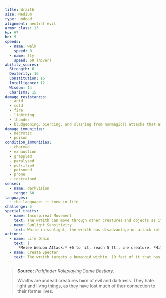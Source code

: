 ```yaml
---
title: Wraith
size: Medium
type: undead
alignment: neutral evil
armor_class: 13
hp: 67
hd: 9
speeds:
  - name: walk
    speed: 0
  - name: fly
    speed: 60 (hover)
ability_scores:
  Strength: 6
  Dexterity: 16
  Constitution: 16
  Intelligence: 12
  Wisdom: 14
  Charisma: 15
damage_resistances:
  - acid
  - cold
  - fire
  - lightning
  - thunder
  - bludgeoning, piercing, and slashing from nonmagical attacks that aren't silvered
damage_immunities:
  - necrotic
  - poison
condition_immunities:
  - charmed
  - exhaustion
  - grappled
  - paralyzed
  - petrified
  - poisoned
  - prone
  - restrained
senses:
  - name: darkvision
    range: 60
languages:
  - the languages it knew in life
challenge: 5
special_traits:
  - name: Incorporeal Movement
    text: The wraith can move through other creatures and objects as if they were difficult terrain. It takes 5 (1d10) force damage if it ends its turn inside an object.
  - name: Sunlight Sensitivity
    text: While in sunlight, the wraith has disadvantage on attack rolls, as well as on Wisdom (Perception) checks that rely on sight.
actions:
  - name: Life Drain
    text: |
      *Melee Weapon Attack:* +6 to hit, reach 5 ft., one creature. *Hit:* 21 (4d8 + 3) necrotic damage. The target must succeed on a DC 14 Constitution saving throw or its hit point maximum is reduced by an amount equal to the damage taken. This reduction lasts until the target finishes a long rest. The target dies if this effect reduces its hit point maximum to 0.
  - name: Create Specter
    text: The wraith targets a humanoid within  10 feet of it that has been dead for no longer than 1  minute and died violently. The target's spirit rises as a specter in the space of its corpse or in the nearest unoccupied space. The specter is under the wraith's control. The wraith can have no more than seven specters under its control at one time.
---
```


> **Source:** *Pathfinder Roleplaying Game Bestiary*.
>
> Wraiths are undead creatures born of evil and darkness. They hate light and living things, as they have lost much of their connection to their former lives.
